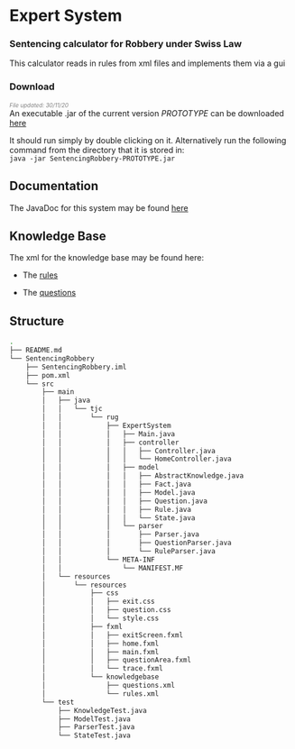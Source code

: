 # Expert System

### Sentencing calculator for Robbery under Swiss Law

This calculator reads in rules from xml files and implements them via a gui

### Download
_<span style="color:grey; font-size:10px">File updated: 30/11/20</span>_  
An executable .jar of the current version _PROTOTYPE_ can be downloaded [here](https://github.com/timjchandler/ExpertSystem/blob/main/SentencingRobbery-PROTOTYPE.jar)   

It should run simply by double clicking on it. Alternatively run the following command from the directory that it is stored in:  
```java -jar SentencingRobbery-PROTOTYPE.jar```

## Documentation

The JavaDoc for this system may be found [here](https://timjchandler.github.io/ExpertSystem/JavaDoc/overview-summary.html)

## Knowledge Base

The xml for the knowledge base may be found here:

+ The [rules](https://timjchandler.github.io/ExpertSystem/SentencingRobbery/knowledgebase/rules.xml)

+ The [questions](https://timjchandler.github.io/ExpertSystem/SentencingRobbery/knowledgebase/questions.xml)


## Structure

```bash
.
├── README.md
└── SentencingRobbery
    ├── SentencingRobbery.iml
    ├── pom.xml
    └── src
        ├── main
        │   ├── java
        │   │   └── tjc
        │   │       └── rug
        │   │           ├── ExpertSystem
        │   │           │   ├── Main.java
        │   │           │   ├── controller
        │   │           │   │   ├── Controller.java
        │   │           │   │   └── HomeController.java
        │   │           │   ├── model
        │   │           │   │   ├── AbstractKnowledge.java
        │   │           │   │   ├── Fact.java
        │   │           │   │   ├── Model.java
        │   │           │   │   ├── Question.java
        │   │           │   │   ├── Rule.java
        │   │           │   │   └── State.java
        │   │           │   └── parser
        │   │           │       ├── Parser.java
        │   │           │       ├── QuestionParser.java
        │   │           │       └── RuleParser.java
        │   │           └── META-INF
        │   │               └── MANIFEST.MF
        │   └── resources
        │       └── resources
        │           ├── css
        │           │   ├── exit.css
        │           │   ├── question.css
        │           │   └── style.css
        │           ├── fxml
        │           │   ├── exitScreen.fxml
        │           │   ├── home.fxml
        │           │   ├── main.fxml
        │           │   ├── questionArea.fxml
        │           │   └── trace.fxml
        │           └── knowledgebase
        │               ├── questions.xml
        │               └── rules.xml
        └── test
            ├── KnowledgeTest.java
            ├── ModelTest.java
            ├── ParserTest.java
            └── StateTest.java
            
            
```

